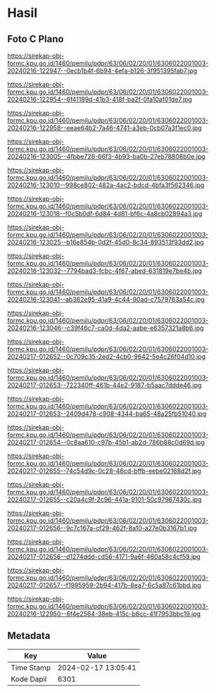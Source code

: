 # Hasil

## Foto C Plano

https://sirekap-obj-formc.kpu.go.id/1460/pemilu/pdpr/63/06/02/20/01/6306022001003-20240216-122947--0ecb1b4f-6b94-4efa-b126-3f951395fab7.jpg

https://sirekap-obj-formc.kpu.go.id/1460/pemilu/pdpr/63/06/02/20/01/6306022001003-20240216-122954--6f41189d-41b3-418f-ba2f-0fa10af01de7.jpg

https://sirekap-obj-formc.kpu.go.id/1460/pemilu/pdpr/63/06/02/20/01/6306022001003-20240216-122958--eeae64b2-7a46-4741-a3eb-0cb07a3f1ec0.jpg

https://sirekap-obj-formc.kpu.go.id/1460/pemilu/pdpr/63/06/02/20/01/6306022001003-20240216-123005--4fbbe726-66f3-4b93-ba0b-27eb78808b0e.jpg

https://sirekap-obj-formc.kpu.go.id/1460/pemilu/pdpr/63/06/02/20/01/6306022001003-20240216-123010--998ce802-482a-4ac2-bdcd-4bfa3f562346.jpg

https://sirekap-obj-formc.kpu.go.id/1460/pemilu/pdpr/63/06/02/20/01/6306022001003-20240216-123018--f0c5b0df-6d84-4d81-bf6c-4a8cb02894a3.jpg

https://sirekap-obj-formc.kpu.go.id/1460/pemilu/pdpr/63/06/02/20/01/6306022001003-20240216-123025--b16e854b-0d2f-45d0-8c34-893513f93dd2.jpg

https://sirekap-obj-formc.kpu.go.id/1460/pemilu/pdpr/63/06/02/20/01/6306022001003-20240216-123032--7794bad3-fcbc-4f67-abed-631819e7be4b.jpg

https://sirekap-obj-formc.kpu.go.id/1460/pemilu/pdpr/63/06/02/20/01/6306022001003-20240216-123041--ab362e95-41a9-4c44-90ad-c7579763a54c.jpg

https://sirekap-obj-formc.kpu.go.id/1460/pemilu/pdpr/63/06/02/20/01/6306022001003-20240216-123046--c39f46c7-ca0d-4da2-aabe-e6357321a8b6.jpg

https://sirekap-obj-formc.kpu.go.id/1460/pemilu/pdpr/63/06/02/20/01/6306022001003-20240217-012652--0c709c35-2ed2-4cb0-9642-5e4c26f04d10.jpg

https://sirekap-obj-formc.kpu.go.id/1460/pemilu/pdpr/63/06/02/20/01/6306022001003-20240217-012653--722340ff-461b-44e2-9187-b5aac7ddde46.jpg

https://sirekap-obj-formc.kpu.go.id/1460/pemilu/pdpr/63/06/02/20/01/6306022001003-20240217-012653--2409d478-c908-4344-ba65-48a25fb51040.jpg

https://sirekap-obj-formc.kpu.go.id/1460/pemilu/pdpr/63/06/02/20/01/6306022001003-20240217-012654--0c8aa610-c97b-45b1-ab2d-786b88c0d69d.jpg

https://sirekap-obj-formc.kpu.go.id/1460/pemilu/pdpr/63/06/02/20/01/6306022001003-20240217-012655--74c54d9c-0c28-46cd-bffb-eebe02168d2f.jpg

https://sirekap-obj-formc.kpu.go.id/1460/pemilu/pdpr/63/06/02/20/01/6306022001003-20240217-012655--c20a4c9f-2c96-441a-9101-50c97967430c.jpg

https://sirekap-obj-formc.kpu.go.id/1460/pemilu/pdpr/63/06/02/20/01/6306022001003-20240217-012656--9c7c167a-cf29-462f-8a10-a27e0b3167b1.jpg

https://sirekap-obj-formc.kpu.go.id/1460/pemilu/pdpr/63/06/02/20/01/6306022001003-20240217-012656--d1274ddd-cd56-4171-9a6f-460a58c4cf59.jpg

https://sirekap-obj-formc.kpu.go.id/1460/pemilu/pdpr/63/06/02/20/01/6306022001003-20240217-012657--f1995959-2b94-417b-8ea7-6c5a87c61bbd.jpg

https://sirekap-obj-formc.kpu.go.id/1460/pemilu/pdpr/63/06/02/20/01/6306022001003-20240216-122950--6f4e2564-38eb-415c-b6cc-41f7953bbc19.jpg


## Metadata

| Key        | Value               |
| ---------- | ------------------- |
| Time Stamp | 2024-02-17 13:05:41 |
| Kode Dapil | 6301                |



